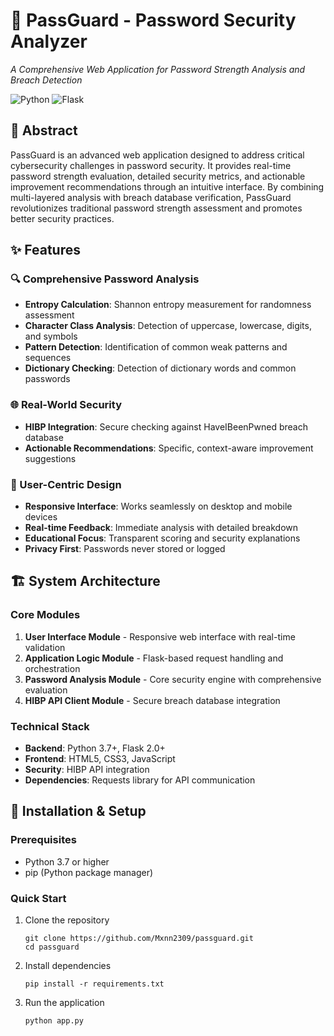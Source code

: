 
# 🔐 PassGuard - Password Security Analyzer

*A Comprehensive Web Application for Password Strength Analysis and Breach Detection*


![Python](https://img.shields.io/badge/Python-3.7%2B-green)
![Flask](https://img.shields.io/badge/Flask-2.0%2B-lightgrey)

## 📖 Abstract

PassGuard is an advanced web application designed to address critical cybersecurity challenges in password security. It provides real-time password strength evaluation, detailed security metrics, and actionable improvement recommendations through an intuitive interface. By combining multi-layered analysis with breach database verification, PassGuard revolutionizes traditional password strength assessment and promotes better security practices.

## ✨ Features

### 🔍 Comprehensive Password Analysis
- **Entropy Calculation**: Shannon entropy measurement for randomness assessment
- **Character Class Analysis**: Detection of uppercase, lowercase, digits, and symbols
- **Pattern Detection**: Identification of common weak patterns and sequences
- **Dictionary Checking**: Detection of dictionary words and common passwords

### 🌐 Real-World Security
- **HIBP Integration**: Secure checking against HaveIBeenPwned breach database
- **Actionable Recommendations**: Specific, context-aware improvement suggestions

### 🎯 User-Centric Design
- **Responsive Interface**: Works seamlessly on desktop and mobile devices
- **Real-time Feedback**: Immediate analysis with detailed breakdown
- **Educational Focus**: Transparent scoring and security explanations
- **Privacy First**: Passwords never stored or logged

## 🏗️ System Architecture

### Core Modules
1. **User Interface Module** - Responsive web interface with real-time validation
2. **Application Logic Module** - Flask-based request handling and orchestration
3. **Password Analysis Module** - Core security engine with comprehensive evaluation
4. **HIBP API Client Module** - Secure breach database integration

### Technical Stack
- **Backend**: Python 3.7+, Flask 2.0+
- **Frontend**: HTML5, CSS3, JavaScript
- **Security**: HIBP API integration
- **Dependencies**: Requests library for API communication

## 🚀 Installation & Setup

### Prerequisites
- Python 3.7 or higher
- pip (Python package manager)

### Quick Start

1. Clone the repository
    ```
    git clone https://github.com/Mxnn2309/passguard.git
    cd passguard
    ```
2. Install dependencies
    ```
    pip install -r requirements.txt
    ```
3. Run the application
    ```
    python app.py
    ```
